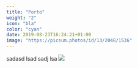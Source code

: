 ```yaml
---
title: "Porto"
weight: "2"
icon: "bla"
color: "cyan"
date: 2019-08-23T16:24:21+01:00
image: "https://picsum.photos/id/13/2048/1536"
---
```

sadasd lsad sadj lsa
<img src="saddsa">
